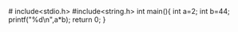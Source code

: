 # include<stdio.h>
#include<string.h>
int main(){
  int a=2;
  int b=44;
  printf("%d\n",a*b);
  return 0;
}
